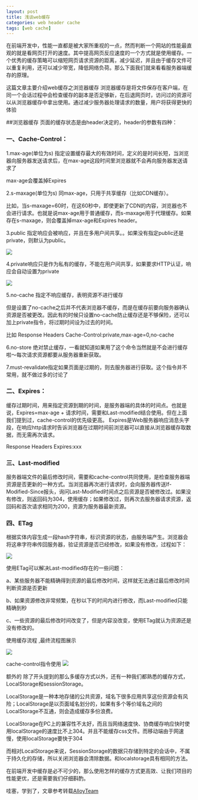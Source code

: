 ```yaml
---
layout: post
title: 浅谈web缓存
categories: web header cache
tags: [web cache]
---
```


在前端开发中，性能一直都是被大家所重视的一点，然而判断一个网站的性能最直观的就是看网页打开的速度。其中提高网页反应速度的一个方式就是使用缓存。一个优秀的缓存策略可以缩短网页请求资源的距离，减少延迟，并且由于缓存文件可以重复利用，还可以减少带宽，降低网络负荷。那么下面我们就来看看服务器端缓存的原理。

这篇文章主要介绍web缓存之浏览器缓存
浏览器缓存是将文件保存在客户端，在同一个会话过程中会检查缓存的副本是否足够新，在后退网页时，访问过的资源可以从浏览器缓存中拿出使用。通过减少服务器处理请求的数量，用户将获得更快的体验


##浏览器缓存
页面的缓存状态是由header决定的，header的参数有四种：

### 一、Cache-Control：

1.max-age(单位为s) 指定设置缓存最大的有效时间，定义的是时间长短，当浏览器向服务器发送请求后，在max-age这段时间里浏览器就不会再向服务器发送请求了

max-age会覆盖掉Expires


2.s-maxage(单位为s) 同max-age，只用于共享缓存（比如CDN缓存）。

比如，当s-maxage=60时，在这60秒中，即使更新了CDN的内容，浏览器也不会进行请求。也就是说max-age用于普通缓存，而s-maxage用于代理缓存。如果存在s-maxage，则会覆盖掉max-age和Expires header。

3.public 指定响应会被响应，并且在多用户间共享。。如果没有指定public还是private，则默认为public。

![](http://mmbiz.qpic.cn/mmbiz/zPh0erYjkib2D4WtKTwFjia6LOoTP8ZGh8Cg1zJUEs2bxE7RwfeibUW9dn8YFEzrgRUn5ZPJxghtZtoTicxnYZNVWQ/640?wx_fmt=png&tp=webp&wxfrom=5&wx_lazy=1)


4.private响应只是作为私有的缓存，不能在用户间共享，如果要求HTTP认证，响应会自动设置为private

![](http://mmbiz.qpic.cn/mmbiz/zPh0erYjkib2D4WtKTwFjia6LOoTP8ZGh8OL46IMZjco3MibibBb1ZHQkLibIhpryUtssj6hwvAngxMaiaSqNjBUtjrA/640?wx_fmt=png&tp=webp&wxfrom=5&wx_lazy=1)

5.no-cache 指定不响应缓存，表明资源不进行缓存

但是设置了no-cache之后并不代表浏览器不缓存，而是在缓存前要向服务器确认资源是否被更改。因此有的时候只设置no-cache防止缓存还是不够保险，还可以加上private指令，将过期时间设为过去的时间。

比如
Response Headers
      Cache-Control:private,max-age=0,no-cache

6.no-store 绝对禁止缓存，一看就知道如果用了这个命令当然就是不会进行缓存啦～每次请求资源都要从服务器重新获取。

7.must-revalidate指定如果页面是过期的，则去服务器进行获取。这个指令并不常用，就不做过多的讨论了



### 二、Expires：

缓存过期时间，用来指定资源到期的时间，是服务器端的具体的时间点。也就是说，Expires=max-age + 请求时间，需要和Last-modified结合使用。但在上面我们提到过，cache-control的优先级更高。 Expires是Web服务器响应消息头字段，在响应http请求时告诉浏览器在过期时间前浏览器可以直接从浏览器缓存取数据，而无需再次请求。

Response Headers
      Expires:xxx


###  三、Last-modified

服务器端文件的最后修改时间，需要和cache-control共同使用，是检查服务器端资源是否更新的一种方式。当浏览器再次进行请求时，会向服务器传送If-Modified-Since报头，询问Last-Modified时间点之后资源是否被修改过。如果没有修改，则返回码为304，使用缓存；如果修改过，则再次去服务器请求资源，返回码和首次请求相同为200，资源为服务器最新资源。




### 四、ETag

根据实体内容生成一段hash字符串，标识资源的状态，由服务端产生。浏览器会将这串字符串传回服务器，验证资源是否已经修改，如果没有修改，过程如下：

![](http://mmbiz.qpic.cn/mmbiz/zPh0erYjkib2D4WtKTwFjia6LOoTP8ZGh8PGyz3ms7MJAXxHaOBbkxMiaxXP5lY0cPm8ylOvmefoTQDblNP9yQYHw/640?wx_fmt=png&tp=webp&wxfrom=5&wx_lazy=1)


使用ETag可以解决Last-modified存在的一些问题：

a、某些服务器不能精确得到资源的最后修改时间，这样就无法通过最后修改时间判断资源是否更新

b、如果资源修改非常频繁，在秒以下的时间内进行修改，而Last-modified只能精确到秒

c、一些资源的最后修改时间改变了，但是内容没改变，使用ETag就认为资源还是没有修改的。


使用缓存流程 ,最终流程图展示

![](http://mmbiz.qpic.cn/mmbiz/zPh0erYjkib2D4WtKTwFjia6LOoTP8ZGh89NZDOkU7OnWqt1xYtNbIib9PZGyhprEYsX3ib6YJjcGmqHnReicriadx7Q/640?wx_fmt=png&tp=webp&wxfrom=5&wx_lazy=1)


cache-control指令使用
![](http://mmbiz.qpic.cn/mmbiz/zPh0erYjkib2D4WtKTwFjia6LOoTP8ZGh8Dncr9JUkdCoEAzR0hNbLFy5ibQMEpRrtKeibFxaw3Kvof30jFMiaTxDOw/640?wx_fmt=png&tp=webp&wxfrom=5&wx_lazy=1)


额外的
除了开头提到的那么多缓存方式以外，还有一种我们都熟悉的缓存方式，LocalStorage和sessionStorage。

LocalStorage是一种本地存储的公共资源，域名下很多应用共享这份资源会有风险；LocalStorage是以页面域名划分的，如果有多个等价域名之间的LocalStorage不互通，则会造成缓存多份浪费。

LocalStorage在PC上的兼容性不太好，而且当网络速度快、协商缓存响应快时使用localStorage的速度比不上304。并且不能缓存css文件。而移动端由于网速慢，使用localStorage要快于304


而相对LocalStorage来说，SessionStorage的数据只存储到特定的会话中，不属于持久化的存储，所以关闭浏览器会清除数据。和localstorage具有相同的方法。

在前端开发中缓存是必不可少的，那么使用怎样的缓存方式更高效、让我们项目的性能更优，还是需要我们仔细斟酌。


哇塞，学到了，文章参考转载[AlloyTeam](http://www.alloyteam.com/2016/03/discussion-on-web-caching/)




